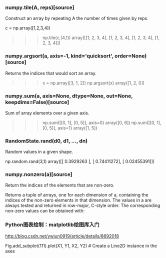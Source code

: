 ### numpy.tile(A, reps)[source]

Construct an array by repeating A the number of times given by reps.

c = np.array([1,2,3,4])
>>> np.tile(c,(4,1))
array([[1, 2, 3, 4],
       [1, 2, 3, 4],
       [1, 2, 3, 4],
       [1, 2, 3, 4]])

### numpy.argsort(a, axis=-1, kind='quicksort', order=None)[source]

Returns the indices that would sort an array.

>>> x = np.array([3, 1, 2])
>>> np.argsort(x)
array([1, 2, 0])

### numpy.sum(a, axis=None, dtype=None, out=None, keepdims=False)[source]

Sum of array elements over a given axis.
>>> np.sum([[0, 1], [0, 5]], axis=0)
array([0, 6])
>>> np.sum([[0, 1], [0, 5]], axis=1)
array([1, 5])

### RandomState.rand(d0, d1, ..., dn)
Random values in a given shape.

np.random.rand(3,1)
array([[ 0.3929263 ],
       [ 0.74411272],
       [ 0.02455391]])


### numpy.nonzero(a)[source]

Return the indices of the elements that are non-zero.

Returns a tuple of arrays, one for each dimension of a, containing the indices of the non-zero elements in that dimension. The values in a are always tested and returned in row-major, C-style order. The corresponding non-zero values can be obtained with:

###  Python图表绘制：matplotlib绘图库入门
http://blog.csdn.net/ywjun0919/article/details/8692018


Fig.add_subplot(111).plot(X1, Y1, X2, Y2) # Create a Line2D instance in the axes
